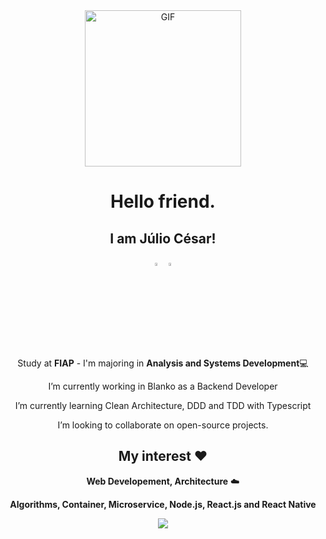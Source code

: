 <!-- ### Hi there -->

<!--
**juliosouzam/juliosouzam** is a ✨ _special_ ✨ repository because its `README.md` (this file) appears on your GitHub profile.

Here are some ideas to get you started:

- 🔭 I’m currently working on ...
- 🌱 I’m currently learning ...
- 👯 I’m looking to collaborate on ...
- 🤔 I’m looking for help with ...
- 💬 Ask me about ...
- 📫 How to reach me: ...
- 😄 Pronouns: ...
- ⚡ Fun fact: ...
-->
<div align="center">
<img align="center" alt="GIF" height="250px" src="https://media.giphy.com/media/du3J3cXyzhj75IOgvA/giphy.gif" />

# Hello friend.

## I am Júlio César!

[<img src="https://img.icons8.com/color/48/000000/linkedin.png" width="3.5%"/>](https://www.linkedin.com/in/julio-souzam/)
[<img src="https://img.icons8.com/color/48/000000/twitter.png" width="3.5%"/>](https://twitter.com/juliosouzam)

Study at **FIAP** - I'm majoring in **Analysis and Systems Development**💻

I’m currently working in Blanko as a Backend Developer

I’m currently learning Clean Architecture, DDD and TDD with Typescript

I’m looking to collaborate on open-source projects.

## My interest ❤️

**Web Developement, Architecture** ☁️

**Algorithms, Container, Microservice, Node.js, React.js and React Native**

<img  src="https://github-readme-stats.vercel.app/api?username=juliosouzam&show_icons=true&icon_color=6392DF&hide=prs">

</div>
